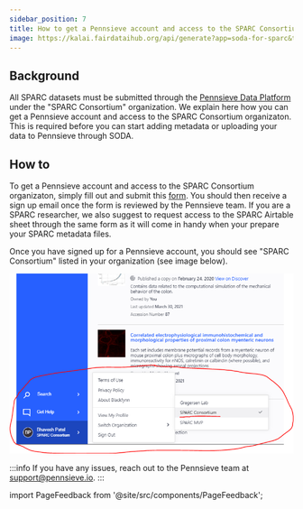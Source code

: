 ```yaml
---
sidebar_position: 7
title: How to get a Pennsieve account and access to the SPARC Consortium organization
image: https://kalai.fairdataihub.org/api/generate?app=soda-for-sparc&title=How%20to%20get%20a%20Pennsieve%20account%20and%20access%20to%20the%20SPARC%20Consortium%20organization&description=%27How%20to%27%20SPARC%20series
---
```


## Background

All SPARC datasets must be submitted through the [Pennsieve Data Platform](https://app.pennsieve.io/) under the "SPARC Consortium" organization. We explain here how you can get a Pennsieve account and access to the SPARC Consortium organizaton. This is required before you can start adding metadata or uploading your data to Pennsieve through SODA.

## How to

To get a Pennsieve account and access to the SPARC Consortium organizaton, simply fill out and submit this [form](https://www.wrike.com/frontend/requestforms/index.html?token=eyJhY2NvdW50SWQiOjMyMDM1ODgsInRhc2tGb3JtSWQiOjUwMzQzN30JNDgwNTg4NjU3MjA3Nwk0MTg5ZTY0ODEyZGYxNTU1ZDJkYmU5MzIxNWZiNTQyZWUwZTMzY2U4NDQ5ODI0ZWI0YzZiMWZhNjVhYzgyOTRm). You should then receive a sign up email once the form is reviewed by the Pennsieve team. If you are a SPARC researcher, we also suggest to request access to the SPARC Airtable sheet through the same form as it will come in handy when your prepare your SPARC metadata files.

Once you have signed up for a Pennsieve account, you should see "SPARC Consortium" listed in your organization (see image below).

![](https://github.com/fairdataihub/SODA-for-SPARC/blob/main/docs/documentation/Manage-datasets/Connect-to-BF/consortium-bf-account.PNG?raw=true)

:::info
If you have any issues, reach out to the Pennsieve team at support@pennsieve.io.
:::

import PageFeedback from '@site/src/components/PageFeedback';

<PageFeedback />
